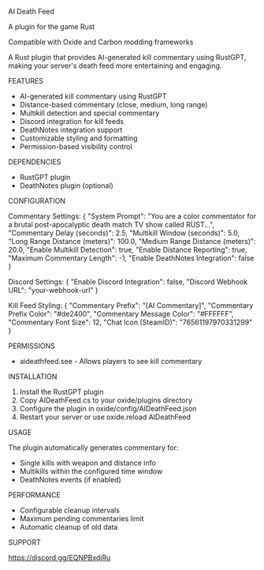 AI Death Feed

A plugin for the game Rust

Compatible with Oxide and Carbon modding frameworks

A Rust plugin that provides AI-generated kill commentary using RustGPT, making your server's death feed more entertaining and engaging.

FEATURES

- AI-generated kill commentary using RustGPT
- Distance-based commentary (close, medium, long range)
- Multikill detection and special commentary
- Discord integration for kill feeds
- DeathNotes integration support
- Customizable styling and formatting
- Permission-based visibility control

DEPENDENCIES

- RustGPT plugin
- DeathNotes plugin (optional)

CONFIGURATION

Commentary Settings:
{
  "System Prompt": "You are a color commentator for a brutal post-apocalyptic death match TV show called RUST...",
  "Commentary Delay (seconds)": 2.5,
  "Multikill Window (seconds)": 5.0,
  "Long Range Distance (meters)": 100.0,
  "Medium Range Distance (meters)": 20.0,
  "Enable Multikill Detection": true,
  "Enable Distance Reporting": true,
  "Maximum Commentary Length": -1,
  "Enable DeathNotes Integration": false
}

Discord Settings:
{
  "Enable Discord Integration": false,
  "Discord Webhook URL": "your-webhook-url"
}

Kill Feed Styling:
{
  "Commentary Prefix": "[AI Commentary]",
  "Commentary Prefix Color": "#de2400",
  "Commentary Message Color": "#FFFFFF",
  "Commentary Font Size": 12,
  "Chat Icon (SteamID)": "76561197970331299"
}

PERMISSIONS

- aideathfeed.see - Allows players to see kill commentary

INSTALLATION

1. Install the RustGPT plugin
2. Copy AIDeathFeed.cs to your oxide/plugins directory
3. Configure the plugin in oxide/config/AIDeathFeed.json
4. Restart your server or use oxide.reload AIDeathFeed

USAGE

The plugin automatically generates commentary for:
- Single kills with weapon and distance info
- Multikills within the configured time window
- DeathNotes events (if enabled)

PERFORMANCE

- Configurable cleanup intervals
- Maximum pending commentaries limit
- Automatic cleanup of old data

SUPPORT

https://discord.gg/EQNPBxdjRu